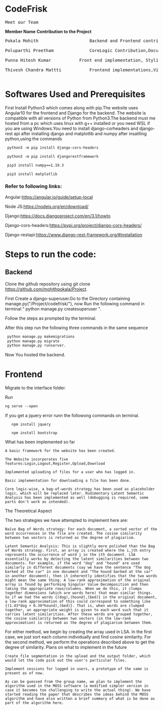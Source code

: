 # CodeFrisk

<pre>Meet our Team</pre>
**Member Name** 	                 **Contribution to the Project**<br />
<pre>
Pokala Mohith 	                 Backend and Frontend contributions, contributions for core logic implementation<br />
Poluparthi Preetham 	         CoreLogic Contribution,Documentation<br />
Punna Hitesh Kumar 	         Front end implementation, Styling the website,Documentation <br />
Thivesh Chandra Mattti       	 Frontend implementations,Visualizaion,Core Logic Implementation<br />
</pre>
# Softwares Used and Prerequisites

First Install Python3 which comes along with pip.The website uses Angular10 for the frontend and Django for the backend. The website is compatible with all versions of Python from Python3.The backend must me hosted from a pc which uses linux with g++ installed or you need WSL if you are using Windows.You need to install django-corheaders and django-rest api after installing django and matplotlib and numpy after insatlling python,using the commands 

```diff
 python3 -m pip install django-cors-headers

 python3 -m pip install djangorestframework

 pip3 install numpy==1.19.3

 pip3 install matplotlib

```
### Refer to following links:
Angular:https://angular.io/guide/setup-local

Node JS:https://nodejs.org/en/download/

Django:https://docs.djangoproject.com/en/3.1/howto

Django-cors-headers:https://pypi.org/project/django-cors-headers/

Django-restapi:https://www.django-rest-framework.org/#installation

# Steps to run the code:
 ## Backend
 Clone the github repository using git clone https://github.com/mohithpokala/Project. 
 
 First Create a django-superuser.Go to the Directory containing manage.py("/Project/codefrisk/"), 
 now Run the following command in terminal " python manage.py createsuperuser ".<br />
 
 Follow the steps as prompted by the terminal.<br />
 
 After this step run the following three commands in the same sequence 
 ``` diff
  python manage.py makemigrations 
  python manage.py migrate 
  python manage.py runserver.
 ```
 Now You hosted the backend.
    
 # Frontend
 Migrate to the interface folder.

 Run 
 ``` diff 
 ng serve --open
 ```
 If you get a jquery error runn the followong commands on terminal.
    
       npm install jquery
       
       npm install bootstrap
 
 

What has been implemented so far

    A basic framework for the website has been created.

    The Website incorporates five features:Login,Logout,Register,Upload,Download

    Implemented uploading of files for a user who has logged in.

    Basic implementation for downloading a file has been done.

    Core logic-wise, a bag-of-words strategy has been used as placeholder logic, which will be replaced later. Rudimentary Latent Semantic Analysis has been implemented as well (debugging is required, some parts don't work as intended).

The Theoretical Aspect

The two strategies we have attempted to implement here are:

    Naïve Bag of Words strategy: For each document, a sorted vector of the word occurrences in the file are created. The cosine similarity between two vectors is returned as the degree of plagiarism.

    Latent Semantic Analysis: This is slightly more polished than the Bag of Words strategy. First, an array is created where the i,jth entry represents the occurrence of word j in the ith document. LSA essentially works by detecting the latent similarities between two documents. For example, if the word "dog" and "hound" are used similarly in different documents (say we have the sentence "The dog barked at the car" in one document and "The hound barked at the car" in another document), then it inherently identifies that the two words might mean the same thing. A low-rank approximation of the original array is found by performing Singular Value Decomposition and then taking the appropriate rows/columns. When we do this, it clumps together dimensions (which are words here) that mean similar things. So if we had the words {(dog),(hound),(bed)} in the original document, a low-rank approximation of this could correspond to something like {(1.43*dog + 0.39*hound),(bed)}. That is, when words are clumped together, an appropriate weight is given to each word such that it carries latent similarities. After these words are grouped together, the cosine similarity between two vectors (in the low-rank approximation) is returned as the degree of plagiarism between them.

For either method, we begin by creating the array used in LSA. In the first case, we just sort each column individually and find cosine similarity. For the second method, we perform the operations described above to get the degree of similarity.
Plans on what to implement in the future

    Create file segmentation in the upload and the output folder, which would let the code pick out the user's particular files.

    Implement sessions for logged in users, a prototype of the same is present as of now.

    As can be guessed from the group name, we plan to implement the algorithm used in the MOSS software (a modified simpler version in case it becomes too challenging to write the actual thing). We have started reading the paper that describes the ideas behind the MOSS algorithm and have also written a brief summary of what is be done as part of the algorithm here.
